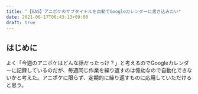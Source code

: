 ```yaml
---
title: "【GAS】アニポケのサブタイトルを自動でGoogleカレンダーに書き込みたい"
date: 2021-06-17T06:43:13+09:00
draft: true
---
```


## はじめに
よく「今週のアニポケはどんな話だったっけ？」と考えるのでGoogleカレンダーに記録しているのだが、毎週同じ作業を繰り返すのは億劫なので自動化できないかと考えた。アニポケに限らず、定期的に繰り返すものに応用していただけると思う。